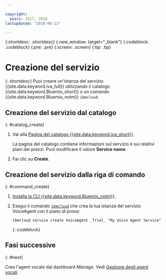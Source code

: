 ```yaml
---

copyright:
  years: 2017, 2018
lastupdated: "2018-06-13"

---
```


{:shortdesc: .shortdesc}
{:new_window: target="_blank"}
{:codeblock: .codeblock}
{:pre: .pre}
{:screen: .screen}
{:tip: .tip}


# Creazione del servizio

{: shortdesc}
Puoi creare un'istanza del servizio {{site.data.keyword.iva_full}} utilizzando il catalogo {{site.data.keyword.Bluemix_short}} o un comando {{site.data.keyword.Bluemix_notm}} `ibmcloud`.

## Creazione del servizio dal catalogo
{: #catalog_create}

1. Vai alla [Pagina del catalogo {{site.data.keyword.iva_short}}](https://console.bluemix.net/catalog/services/voice-agent-with-watson).

   La pagina del catalogo contiene informazioni sul servizio e sui relativi piani dei prezzi. Puoi modificare il valore **Service name**.

2. Fai clic su **Create**.

## Creazione del servizio dalla riga di comando
{: #command_create}

1. [Installa la CLI {{site.data.keyword.Bluemix_notm}}](../../cli/reference/bluemix_cli/get_started.html).

2. Esegui il comando [`ibmcloud`](../../cli/reference/bluemix_cli/bx_cli.html#bluemix_cli) che crea la tua istanza del servizio VoiceAgent con il piano _di prova_:

   ```
   ibmcloud service create VoiceAgent _Trial_ "My Voice Agent Service"
   ```
   {: codeblock}

## Fasi successive
{: #next}

Crea l'agent vocale dal dashboard _Manage_. Vedi [Gestione degli agent vocali](managing.html).
